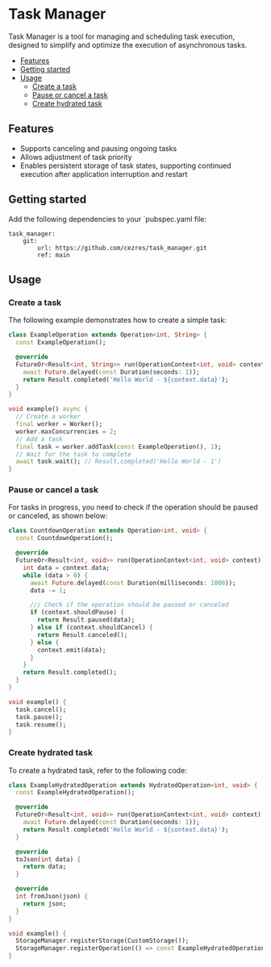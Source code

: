 # Task Manager

Task Manager is a tool for managing and scheduling task execution, designed to simplify and optimize the execution of asynchronous tasks.

* [Features](#features)
* [Getting started](#getting-started)
* [Usage](#usage)
  * [Create a task](#create-a-task)
  * [Pause or cancel a task](#pause-or-cancel-a-task)
  * [Create hydrated task](#create-hydrated-task)

## Features

- Supports canceling and pausing ongoing tasks
- Allows adjustment of task priority
- Enables persistent storage of task states, supporting continued execution after application interruption and restart

## Getting started

Add the following dependencies to your `pubspec.yaml file:

```
task_manager:
    git:
        url: https://github.com/cezres/task_manager.git
        ref: main
```

## Usage


### Create a task

The following example demonstrates how to create a simple task:

```dart
class ExampleOperation extends Operation<int, String> {
  const ExampleOperation();

  @override
  FutureOr<Result<int, String>> run(OperationContext<int, void> context) async {
    await Future.delayed(const Duration(seconds: 1));
    return Result.completed('Hello World - ${context.data}');
  }
}

void example() async {
  // Create a worker
  final worker = Worker();
  worker.maxConcurrencies = 2;
  // Add a task
  final task = worker.addTask(const ExampleOperation(), 1);
  // Wait for the task to complete
  await task.wait(); // Result.completed('Hello World - 1')
}
```

### Pause or cancel a task

For tasks in progress, you need to check if the operation should be paused or canceled, as shown below:

```dart
class CountdownOperation extends Operation<int, void> {
  const CountdownOperation();

  @override
  FutureOr<Result<int, void>> run(OperationContext<int, void> context) async {
    int data = context.data;
    while (data > 0) {
      await Future.delayed(const Duration(milliseconds: 1000));
      data -= 1;

      /// Check if the operation should be paused or canceled
      if (context.shouldPause) {
        return Result.paused(data);
      } else if (context.shouldCancel) {
        return Result.canceled();
      } else {
        context.emit(data);
      }
    }
    return Result.completed();
  }
}

void example() {
  task.cancel();
  task.pause();
  task.resume();
}
```

### Create hydrated task

To create a hydrated task, refer to the following code:

```dart
class ExampleHydratedOperation extends HydratedOperation<int, void> {
  const ExampleHydratedOperation();

  @override
  FutureOr<Result<int, void>> run(OperationContext<int, void> context) async {
    await Future.delayed(const Duration(seconds: 1));
    return Result.completed('Hello World - ${context.data}');
  }

  @override
  toJson(int data) {
    return data;
  }

  @override
  int fromJson(json) {
    return json;
  }
}

void example() {
  StorageManager.registerStorage(CustomStorage());
  StorageManager.registerOperation(() => const ExampleHydratedOperation());
}
```

